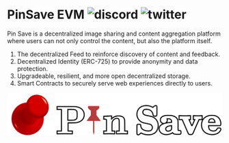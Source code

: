 # PinSave EVM ![discord](https://img.shields.io/discord/915204325771444234?style=flat-square) ![twitter](https://img.shields.io/twitter/follow/pinsav3?style=social)

Pin Save is a decentralized image sharing and content aggregation platform where users can not only control the content, but also the platform itself.

1. The decentralized Feed to reinforce discovery of content and feedback.
2. Decentralized Identity (ERC-725) to provide anonymity and data protection.
3. Upgradeable, resilient, and more open decentralized storage.
4. Smart Contracts to securely serve web experiences directly to users.

<p align="left">
  <img src="https://github.com/Pfed-prog/Dspyt-NFTs-EVM/blob/master/packages/frontend/public/PinSaveL.png?raw=true" alt="Size Limit CLI" width="738">
</p>
